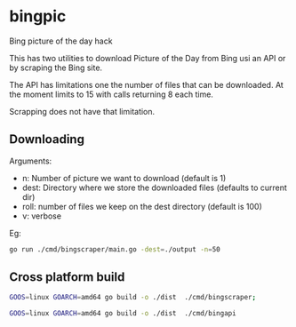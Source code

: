 # bingpic
Bing picture of the day hack

This has two utilities to download Picture of the Day from Bing usi an API or by scraping the Bing site.

The API has limitations one the number of files that can be downloaded. At the moment limits to 15 with calls returning 8 each time.

Scrapping does not have that limitation.

## Downloading 
Arguments:
- n: Number of picture we want to download (default is 1)
- dest: Directory where we store the downloaded files (defaults to current dir)
- roll: number of files we keep on the dest directory (default is 100)
- v: verbose

Eg:
```sh
go run ./cmd/bingscraper/main.go -dest=./output -n=50
```

## Cross platform build
```sh
GOOS=linux GOARCH=amd64 go build -o ./dist  ./cmd/bingscraper;
```

```sh
GOOS=linux GOARCH=amd64 go build -o ./dist  ./cmd/bingapi
```
